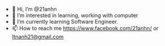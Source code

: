 - 👋 Hi, I’m @21anhn
- 👀 I’m interested in learning, working with computer
- 🌱 I’m currently learning Software Engineer.
- 📫 How to reach me https://www.facebook.com/21anhn/ or ltnanh21@gmail.com

<!---
21anhn/21anhn is a ✨ special ✨ repository because its `README.md` (this file) appears on your GitHub profile.
You can click the Preview link to take a look at your changes.
--->
